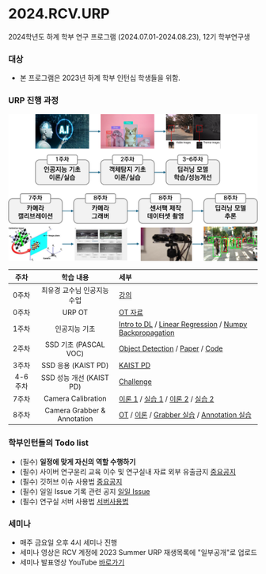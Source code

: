 # 2024.RCV.URP
2024학년도 하계 학부 연구 프로그램 (2024.07.01-2024.08.23), 12기 학부연구생

### 대상
- 본 프로그램은 2023년 하계 학부 인턴십 학생들을 위함.

### URP 진행 과정
<p align="center">
<img src="https://github.com/sejong-rcv/2024.RCV.URP/blob/main/0%EC%A3%BC%EC%B0%A8(OT)/urp.png?raw=true">
</p>

| 주차 | 학습 내용 | 세부 |
|:--:|:----:|:---|
| 0주차 | 최유경 교수님 인공지능 수업 | [강의](https://www.youtube.com/watch?v=J6hiz5zfDC0&list=PL1xKqHsVFgvk8nB5kJ3N0fFt3etudUBWt) |
| 0주차 | URP OT | [OT 자료](https://github.com/sejong-rcv/2023.URP.Summer/blob/main/1%EC%A3%BC%EC%B0%A8/%5B2023.Summer.URP%5D%20OT%20%EC%9E%90%EB%A3%8C.pdf)|
| 1주차 | 인공지능 기초 | [Intro to DL](1주차/[2023.Summer.URP]Week1_Introduction_to_DL.pdf) / [Linear Regression](1주차/[2023.Summer.URP]LinearRegression.pdf) / [Numpy Backpropagation](1주차/[2023.Summer.URP]Numpy_Backpropagation.ipynb) |
| 2주차 | SSD 기초 (PASCAL VOC) | [Object Detection](https://github.com/sejong-rcv/2023.URP.Summer/blob/main/2%EC%A3%BC%EC%B0%A8/2023_summer_urp_ssd.pdf) / [Paper](https://arxiv.org/pdf/1512.02325.pdf) / [Code](https://github.com/sgrvinod/a-PyTorch-Tutorial-to-Object-Detection)
| 3주차 | SSD 응용 (KAIST PD) | [KAIST PD](3주차) |
| 4-6주차 | SSD 성능 개선 (KAIST PD) | [Challenge](https://docs.google.com/spreadsheets/d/1DjNl3xe3ppPehllVxZqlhs260U4mhHD-OuGKqZeTeNM/edit#gid=0) |
| 7주차 | Camera Calibration | [이론 1](7주차/Calibration_1st/Calibration_v2_1.pdf) / [실습 1](7주차/Calibration_1st/example_v2.py) / [이론 2](7주차/Calibration_2nd/Calibration_v2_2.pdf) / [실습 2](7주차/Calibration_2nd/Calibration_2nd_실습.pdf)
| 8주차 | Camera Grabber & Annotation | [OT](https://github.com/sejong-rcv/2023.URP.Summer/blob/main/8%EC%A3%BC%EC%B0%A8/Readme.md) / [이론](https://github.com/sejong-rcv/2023.URP.Summer/tree/main/8%EC%A3%BC%EC%B0%A8/Seminar) / [Grabber 실습](https://github.com/sejong-rcv/2023.URP.Summer/tree/main/8%EC%A3%BC%EC%B0%A8/code) / [Annotation 실습](https://github.com/sejong-rcv/2023.URP.Summer/tree/main/8%EC%A3%BC%EC%B0%A8/annotation) |


###  학부인턴들의 Todo list
- (필수) **일정에 맞게 자신의 역할 수행하기**
- (필수) 사이버 연구윤리 교육 이수 및 연구실내 자료 외부 유출금지 [중요공지](https://github.com/sejong-rcv/2023.URP.Summer/issues/1)
- (필수) 깃허브 이슈 사용법 [중요공지](https://github.com/sejong-rcv/2023.URP.Summer/issues/2)
- (필수) 일일 Issue 기록 관련 공지 [일일 Issue](https://github.com/sejong-rcv/2023.URP.Summer/issues/3)
- (필수) 연구실 서버 사용법 [서버사용법](2주차/[2023.Summer.URP]서버사용메뉴얼.pdf)


### 세미나
- 매주 금요일 오후 4시 세미나 진행
- 세미나 영상은 RCV 계정에 2023 Summer URP 재생목록에 "일부공개"로 업로드
- 세미나 발표영상 YouTube [바로가기](https://www.youtube.com/playlist?list=PLa8kMie0Pc0uqZd1mfFNmfkdVVHQYP9Tu)

